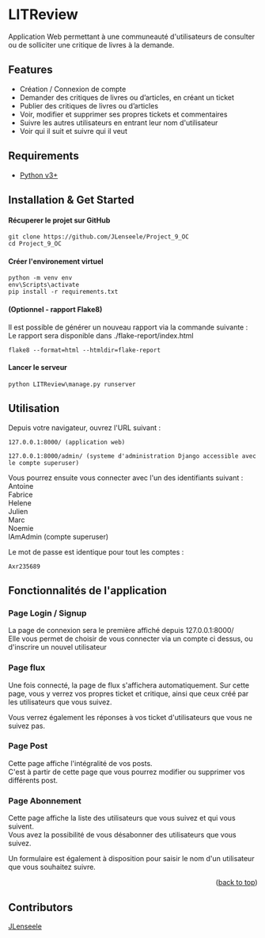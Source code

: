 <a name="readme-top"></a>
# LITReview

Application Web permettant à une communeauté d'utilisateurs de consulter ou de solliciter une critique de livres à la demande.

## Features

- Création / Connexion de compte 
- Demander des critiques de livres ou d’articles, en créant un ticket 
- Publier des critiques de livres ou d’articles
- Voir, modifier et supprimer ses propres tickets et commentaires
- Suivre les autres utilisateurs en entrant leur nom d'utilisateur
- Voir qui il suit et suivre qui il veut

## Requirements

+ [Python v3+](https://www.python.org/downloads/)

## Installation & Get Started

#### Récuperer le projet sur GitHub

    git clone https://github.com/JLenseele/Project_9_OC
    cd Project_9_OC

#### Créer l'environement virtuel

    python -m venv env
    env\Scripts\activate
    pip install -r requirements.txt
    
#### (Optionnel - rapport Flake8)  
Il est possible de générer un nouveau rapport via la commande suivante :  
Le rapport sera disponible dans ./flake-report/index.html

    flake8 --format=html --htmldir=flake-report
    
#### Lancer le serveur

    python LITReview\manage.py runserver

## Utilisation

Depuis votre navigateur, ouvrez l'URL suivant : 

    127.0.0.1:8000/ (application web)  
    
    127.0.0.1:8000/admin/ (systeme d'administration Django accessible avec le compte superuser)  
    
    
Vous pourrez ensuite vous connecter avec l'un des identifiants suivant :  
  Antoine  
	Fabrice  
	Helene  
	Julien  
	Marc  
	Noemie  
	IAmAdmin (compte superuser)  
  
Le mot de passe est identique pour tout les comptes :  

    Axr235689

## Fonctionnalités de l'application

### Page Login / Signup

La page de connexion sera le première affiché depuis 127.0.0.1:8000/  
Elle vous permet de choisir de vous connecter via un compte ci dessus, ou d'inscrire un nouvel utilisateur  

### Page flux

Une fois connecté, la page de flux s'affichera automatiquement.
Sur cette page, vous y verrez vos propres ticket et critique, ainsi que ceux créé par les utilisateurs que vous suivez.

Vous verrez également les réponses à vos ticket d'utilisateurs que vous ne suivez pas.

### Page Post

Cette page affiche l'intégralité de vos posts.  
C'est à partir de cette page que vous pourrez modifier ou supprimer vos différents post.

### Page Abonnement

Cette page affiche la liste des utilisateurs que vous suivez et qui vous suivent.  
Vous avez la possibilité de vous désabonner des utilisateurs que vous suivez.  

Un formulaire est également à disposition pour saisir le nom d'un utilisateur que vous souhaitez suivre.  

<p align="right">(<a href="#readme-top">back to top</a>)</p>

## Contributors

[JLenseele](https://github.com/JLenseele)
